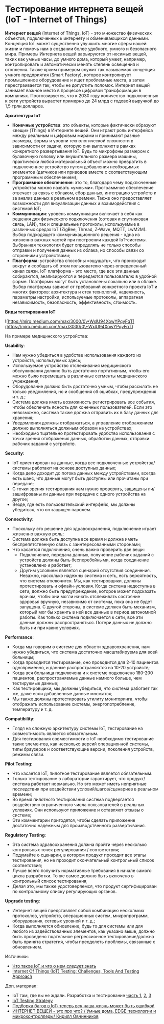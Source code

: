 # Тестирование интернета вещей (IoT - Internet of Things)

**Интернет вещей** (Internet of Things, IoT) - это множество физических объектов, подключенных к интернету и обменивающихся данными. Концепция IoT может существенно улучшить многие сферы нашей жизни и помочь нам в создании более удобного, умного и безопасного мира. Примеры Интернета вещей варьируются от носимых вещей, таких как умные часы, до умного дома, который умеет, например, контролировать и автоматически менять степень освещения и отопления. Также ярким примером служит так называемая концепция умного предприятия (Smart Factory), которое контролирует промышленное оборудование и ищет проблемные места, а затем перестраивается так, чтобы не допустить поломок. Интернет вещей занимает важное место в процессе цифровой трансформации в компаниях. Прогнозируется, что к 2030 году количество подключенных к сети устройств вырастет примерно до 24 млрд с годовой выручкой до 1,5 трлн долларов.

**Архитектура IoT**

* **Конечные устройства**: это объекты, которые фактически образуют «вещи» (Things) в Интернете вещей. Они играют роль интерфейса между реальным и цифровым мирами и принимают разные размеры, формы и уровни технологической сложности в зависимости от задачи, которую они выполняют в рамках конкретного развертывания IoT. Будь то микрофоны размером с булавочную головку или внушительного размера машины, практически любой материальный объект можно превратить в подключенное устройство путем добавления необходимых элементов (датчиков или приводов вместе с соответствующим программным обеспечением);
* **Программное обеспечение**: это то, благодаря чему подключенные устройства можно назвать «умными». Программное обеспечение отвечает за связь с облаком, сбор данных, интеграцию устройств и за анализ данных в реальном времени. Также оно предоставляет возможности для визуализации данных и взаимодействия с системой IoT;
* **Коммуникации**: уровень коммуникации включает в себя как решения для физического подключения (сотовая и спутниковая связь, LAN), так и специальные протоколы, используемые в различных средах IoT (ZigBee, Thread, Z-Wave, MQTT, LwM2M). Выбор подходящего коммуникационного решения - одна из жизненно важных частей при построении каждой IoT-системы. Выбранная технология будет определять не только способы отправки и получения данных из облака, но способы связи со сторонними устройствами;
* **Платформа**: устройства способны «ощущать», что происходит вокруг и сообщать об этом пользователю через определенный канал связи. IoT-платформа - это место, где все эти данные собираются, анализируются и передаются пользователю в удобной форме. Платформы могут быть установлены локально или в облаке. Выбор платформы зависит от требований конкретного проекта IoT и многих факторов: архитектура и стек технологий, надежность, параметры настройки, используемые протоколы, аппаратная независимость, безопасность, эффективность, стоимость.

**Виды тестирования IoT**

![https://miro.medium.com/max/3000/0\*WxlU94XowYPqyFqT](https://miro.medium.com/max/3000/0\*WxlU94XowYPqyFqT)

На примере медицинского устройства:

**Usability**:

* Нам нужно убедиться в удобстве использования каждого из устройств, используемых здесь;
* Используемое устройство отслеживания медицинского обслуживания должно быть достаточно портативным, чтобы его можно было перемещать в различные сегменты медицинского учреждения;
* Оборудование должно быть достаточно умным, чтобы рассылать не только уведомления, но и сообщения об ошибках, предупреждения и т. д.;
* Система должна иметь возможность регистрировать все события, чтобы обеспечить ясность для конечных пользователей. Если это невозможно, система также должна отправить их в базу данных для хранения;
* Уведомления должны отображаться, а управление отображением должно выполняться должным образом на устройствах;
* Необходимо тщательно протестировать удобство использования с точки зрения отображения данных, обработки данных, отправки рабочих заданий с устройств.

**Security**:

* IoT ориентирован на данные, когда все подключенные устройства/системы работают на основе доступных данных;
* Когда дело доходит до потока данных между устройствами, всегда есть шанс, что данные могут быть доступны или прочитаны при передаче;
* С точки зрения тестирования нам нужно проверить, защищены ли/зашифрованы ли данные при передаче с одного устройства на другое;
* Везде, где есть пользовательский интерфейс, мы должны убедиться, что он защищен паролем.

**Connectivity**:

* Поскольку это решение для здравоохранения, подключение играет жизненно важную роль;
* Система должна быть доступна все время и должна иметь беспрепятственную связь с заинтересованными сторонами;
* Что касается подключения, очень важно проверить две вещи:
  * Подключение, передача данных, получение рабочих заданий с устройств должны быть бесперебойными, когда соединение установлено и работает;
  * Другим условием является сценарий отсутствия соединения. Неважно, насколько надежны система и сеть, есть вероятность, что система отключится. Мы, как тестировщики, должны протестировать и офлайн-условия. Когда система недоступна в сети, должно быть предупреждение, которое может подсказать врачам, чтобы они могли начать отслеживать состояние здоровья вручную, независимо от системы, пока она не будет запущена. С другой стороны, в системе должен быть механизм, который мог бы хранить в ней все данные в период автономной работы. Как только система подключается к сети, все эти данные должны распространяться. Потери данных не должно быть ни при каких условиях.

**Performance**:

* Когда мы говорим о системе для области здравоохранения, нам нужно убедиться, что система достаточно масштабируема для всей больницы;
* Когда проводится тестирование, оно проводится для 2-10 пациентов одновременно, и данные распространяются на 10-20 устройств;
* Когда вся больница подключена и к системе подключено 180-200 пациентов, распространяемые данные намного больше, чем тестируемые данные;
* Как тестировщики, мы должны убедиться, что система работает так же, даже если добавленные данные множатся;
* Мы также должны протестировать утилиту мониторинга, чтобы отображать использование системы, энергопотребление, температуру и т. д.

**Compatibility**:

* Глядя на сложную архитектуру системы IoT, тестирование на совместимость является обязательным.
* Для тестирования совместимости с IoT необходимо тестирование таких элементов, как несколько версий операционной системы, типы браузеров и соответствующие версии, поколения устройств, режимы связи.

**Pilot Testing**:

* Что касается IoT, пилотное тестирование является обязательным.
* Только тестирование в лаборатории гарантирует, что продукт/система работает нормально. Но это может иметь неприятные последствия при воздействии условий/шагов/сценариев в реальном времени;
* Во время пилотного тестирования система подвергается воздействию ограниченного числа пользователей в реальных условиях. Они используют приложение и оставляют отзывы о системе;
* Эти комментарии пригодятся, чтобы сделать приложение достаточно надежным для производственного развертывания.

**Regulatory Testing**:

* Эта система здравоохранения должна пройти через несколько контрольных точек регулирования / соответствия;
* Подумайте о сценарии, в котором продукт проходит все этапы тестирования, но не проходит окончательный контрольный список соответствия;
* Лучше всего получить нормативные требования в начале самого цикла разработки. То же самое должно быть включено в контрольный список тестирования;
* Делая это, мы также удостоверяемся, что продукт сертифицирован по контрольному списку регулирующих органов.

**Upgrade testing**:

* Интернет вещей представляет собой комбинацию нескольких протоколов, устройств, операционных систем, микропрограмм, оборудования, сетевых уровней и т. д.;
* Когда выполняется обновление, будь то для системы или для любого из задействованных элементов, как указано выше, должно быть проведено тщательное регрессионное тестирование/должна быть принята стратегия, чтобы преодолеть проблемы, связанные с обновлением.

Источники:

* [Что такое IoT и что о нем следует знать](https://habr.com/ru/company/otus/blog/549550/)
* [Internet Of Things (IoT) Testing: Challenges, Tools And Testing Approach](https://www.softwaretestinghelp.com/internet-of-things-iot-testing/)

Доп. материал:

* IoT там, где вы не ждали. Разработка и тестирование [часть 1](https://habr.com/ru/company/jugru/blog/501922/), [2](https://habr.com/ru/company/jugru/blog/502898/), [3](https://habr.com/ru/company/jugru/blog/503064/)
* [IoT Testing Strategy](https://medium.com/globant/iot-testing-strategy-80e3112c46de)
* [Подборка багов в IoT: теперь вся наша жизнь может быть ошибкой](https://habr.com/ru/company/jugru/blog/649789/)
* [ИНТЕРНЕТ ВЕЩЕЙ - это про что? / Умные дома, EDGE-технологии и микроконтроллеры/ Кирилл Овчинников](https://www.youtube.com/watch?v=NpYB\_L4Br0Y)

